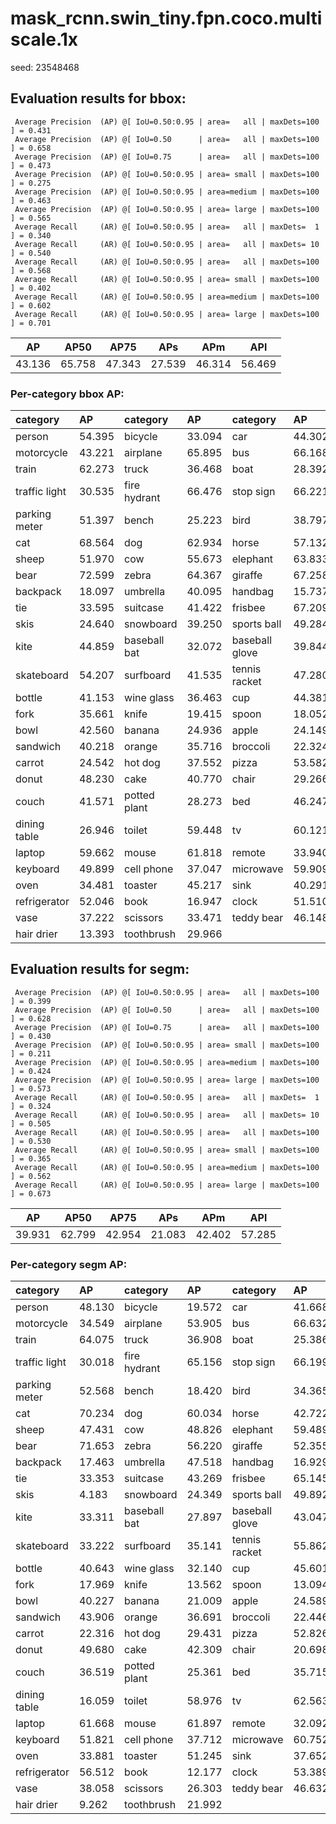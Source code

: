 # mask_rcnn.swin_tiny.fpn.coco.multiscale.1x  

seed: 23548468

## Evaluation results for bbox:  

```  
 Average Precision  (AP) @[ IoU=0.50:0.95 | area=   all | maxDets=100 ] = 0.431
 Average Precision  (AP) @[ IoU=0.50      | area=   all | maxDets=100 ] = 0.658
 Average Precision  (AP) @[ IoU=0.75      | area=   all | maxDets=100 ] = 0.473
 Average Precision  (AP) @[ IoU=0.50:0.95 | area= small | maxDets=100 ] = 0.275
 Average Precision  (AP) @[ IoU=0.50:0.95 | area=medium | maxDets=100 ] = 0.463
 Average Precision  (AP) @[ IoU=0.50:0.95 | area= large | maxDets=100 ] = 0.565
 Average Recall     (AR) @[ IoU=0.50:0.95 | area=   all | maxDets=  1 ] = 0.340
 Average Recall     (AR) @[ IoU=0.50:0.95 | area=   all | maxDets= 10 ] = 0.540
 Average Recall     (AR) @[ IoU=0.50:0.95 | area=   all | maxDets=100 ] = 0.568
 Average Recall     (AR) @[ IoU=0.50:0.95 | area= small | maxDets=100 ] = 0.402
 Average Recall     (AR) @[ IoU=0.50:0.95 | area=medium | maxDets=100 ] = 0.602
 Average Recall     (AR) @[ IoU=0.50:0.95 | area= large | maxDets=100 ] = 0.701
```  
|   AP   |  AP50  |  AP75  |  APs   |  APm   |  APl   |  
|:------:|:------:|:------:|:------:|:------:|:------:|  
| 43.136 | 65.758 | 47.343 | 27.539 | 46.314 | 56.469 |

### Per-category bbox AP:  

| category      | AP     | category     | AP     | category       | AP     |  
|:--------------|:-------|:-------------|:-------|:---------------|:-------|  
| person        | 54.395 | bicycle      | 33.094 | car            | 44.302 |  
| motorcycle    | 43.221 | airplane     | 65.895 | bus            | 66.168 |  
| train         | 62.273 | truck        | 36.468 | boat           | 28.392 |  
| traffic light | 30.535 | fire hydrant | 66.476 | stop sign      | 66.221 |  
| parking meter | 51.397 | bench        | 25.223 | bird           | 38.797 |  
| cat           | 68.564 | dog          | 62.934 | horse          | 57.132 |  
| sheep         | 51.970 | cow          | 55.673 | elephant       | 63.833 |  
| bear          | 72.599 | zebra        | 64.367 | giraffe        | 67.258 |  
| backpack      | 18.097 | umbrella     | 40.095 | handbag        | 15.737 |  
| tie           | 33.595 | suitcase     | 41.422 | frisbee        | 67.209 |  
| skis          | 24.640 | snowboard    | 39.250 | sports ball    | 49.284 |  
| kite          | 44.859 | baseball bat | 32.072 | baseball glove | 39.844 |  
| skateboard    | 54.207 | surfboard    | 41.535 | tennis racket  | 47.280 |  
| bottle        | 41.153 | wine glass   | 36.463 | cup            | 44.381 |  
| fork          | 35.661 | knife        | 19.415 | spoon          | 18.052 |  
| bowl          | 42.560 | banana       | 24.936 | apple          | 24.149 |  
| sandwich      | 40.218 | orange       | 35.716 | broccoli       | 22.324 |  
| carrot        | 24.542 | hot dog      | 37.552 | pizza          | 53.582 |  
| donut         | 48.230 | cake         | 40.770 | chair          | 29.266 |  
| couch         | 41.571 | potted plant | 28.273 | bed            | 46.247 |  
| dining table  | 26.946 | toilet       | 59.448 | tv             | 60.121 |  
| laptop        | 59.662 | mouse        | 61.818 | remote         | 33.940 |  
| keyboard      | 49.899 | cell phone   | 37.047 | microwave      | 59.909 |  
| oven          | 34.481 | toaster      | 45.217 | sink           | 40.291 |  
| refrigerator  | 52.046 | book         | 16.947 | clock          | 51.510 |  
| vase          | 37.222 | scissors     | 33.471 | teddy bear     | 46.148 |  
| hair drier    | 13.393 | toothbrush   | 29.966 |                |        |


## Evaluation results for segm:  

```  
 Average Precision  (AP) @[ IoU=0.50:0.95 | area=   all | maxDets=100 ] = 0.399
 Average Precision  (AP) @[ IoU=0.50      | area=   all | maxDets=100 ] = 0.628
 Average Precision  (AP) @[ IoU=0.75      | area=   all | maxDets=100 ] = 0.430
 Average Precision  (AP) @[ IoU=0.50:0.95 | area= small | maxDets=100 ] = 0.211
 Average Precision  (AP) @[ IoU=0.50:0.95 | area=medium | maxDets=100 ] = 0.424
 Average Precision  (AP) @[ IoU=0.50:0.95 | area= large | maxDets=100 ] = 0.573
 Average Recall     (AR) @[ IoU=0.50:0.95 | area=   all | maxDets=  1 ] = 0.324
 Average Recall     (AR) @[ IoU=0.50:0.95 | area=   all | maxDets= 10 ] = 0.505
 Average Recall     (AR) @[ IoU=0.50:0.95 | area=   all | maxDets=100 ] = 0.530
 Average Recall     (AR) @[ IoU=0.50:0.95 | area= small | maxDets=100 ] = 0.365
 Average Recall     (AR) @[ IoU=0.50:0.95 | area=medium | maxDets=100 ] = 0.562
 Average Recall     (AR) @[ IoU=0.50:0.95 | area= large | maxDets=100 ] = 0.673
```  
|   AP   |  AP50  |  AP75  |  APs   |  APm   |  APl   |  
|:------:|:------:|:------:|:------:|:------:|:------:|  
| 39.931 | 62.799 | 42.954 | 21.083 | 42.402 | 57.285 |

### Per-category segm AP:  

| category      | AP     | category     | AP     | category       | AP     |  
|:--------------|:-------|:-------------|:-------|:---------------|:-------|  
| person        | 48.130 | bicycle      | 19.572 | car            | 41.668 |  
| motorcycle    | 34.549 | airplane     | 53.905 | bus            | 66.632 |  
| train         | 64.075 | truck        | 36.908 | boat           | 25.386 |  
| traffic light | 30.018 | fire hydrant | 65.156 | stop sign      | 66.199 |  
| parking meter | 52.568 | bench        | 18.420 | bird           | 34.365 |  
| cat           | 70.234 | dog          | 60.034 | horse          | 42.722 |  
| sheep         | 47.431 | cow          | 48.826 | elephant       | 59.489 |  
| bear          | 71.653 | zebra        | 56.220 | giraffe        | 52.355 |  
| backpack      | 17.463 | umbrella     | 47.518 | handbag        | 16.929 |  
| tie           | 33.353 | suitcase     | 43.269 | frisbee        | 65.145 |  
| skis          | 4.183  | snowboard    | 24.349 | sports ball    | 49.892 |  
| kite          | 33.311 | baseball bat | 27.897 | baseball glove | 43.047 |  
| skateboard    | 33.222 | surfboard    | 35.141 | tennis racket  | 55.862 |  
| bottle        | 40.643 | wine glass   | 32.140 | cup            | 45.601 |  
| fork          | 17.969 | knife        | 13.562 | spoon          | 13.094 |  
| bowl          | 40.227 | banana       | 21.009 | apple          | 24.589 |  
| sandwich      | 43.906 | orange       | 36.691 | broccoli       | 22.446 |  
| carrot        | 22.316 | hot dog      | 29.431 | pizza          | 52.826 |  
| donut         | 49.680 | cake         | 42.309 | chair          | 20.698 |  
| couch         | 36.519 | potted plant | 25.361 | bed            | 35.715 |  
| dining table  | 16.059 | toilet       | 58.976 | tv             | 62.563 |  
| laptop        | 61.668 | mouse        | 61.897 | remote         | 32.092 |  
| keyboard      | 51.821 | cell phone   | 37.712 | microwave      | 60.752 |  
| oven          | 33.881 | toaster      | 51.245 | sink           | 37.652 |  
| refrigerator  | 56.512 | book         | 12.177 | clock          | 53.389 |  
| vase          | 38.058 | scissors     | 26.303 | teddy bear     | 46.632 |  
| hair drier    | 9.262  | toothbrush   | 21.992 |                |        |
